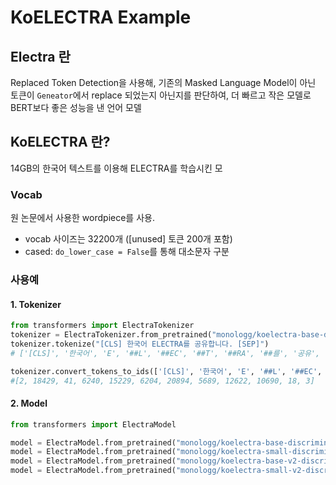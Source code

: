 # KoELECTRA Example
## Electra 란
Replaced Token Detection을 사용해, 기존의 Masked Language Model이 아닌 토큰이 `Geneator`에서 replace 되었는지
아닌지를 판단하여, 더 빠르고 작은 모델로 BERT보다 좋은 성능을 낸 언어 모델

## KoELECTRA 란?
14GB의 한국어 텍스트를 이용해 ELECTRA를 학습시킨 모

### Vocab
원 논문에서 사용한 wordpiece를 사용. 
- vocab 사이즈는 32200개 ([unused] 토큰 200개 포함)
- cased: `do_lower_case = False`를 통해 대소문자 구분

### 사용예
#### 1. Tokenizer
```python
from transformers import ElectraTokenizer
tokenizer = ElectraTokenizer.from_pretrained("monologg/koelectra-base-discriminator")
tokenizer.tokenize("[CLS] 한국어 ELECTRA를 공유합니다. [SEP]")
# ['[CLS]', '한국어', 'E', '##L', '##EC', '##T', '##RA', '##를', '공유', '##합니다', '.', '[SEP]']

tokenizer.convert_tokens_to_ids(['[CLS]', '한국어', 'E', '##L', '##EC', '##T', '##RA', '##를', '공유', '##합니다', '.', '[SEP]'])
#[2, 18429, 41, 6240, 15229, 6204, 20894, 5689, 12622, 10690, 18, 3]
```

#### 2. Model
```python
from transformers import ElectraModel

model = ElectraModel.from_pretrained("monologg/koelectra-base-discriminator")  # KoELECTRA-Base
model = ElectraModel.from_pretrained("monologg/koelectra-small-discriminator")  # KoELECTRA-Small
model = ElectraModel.from_pretrained("monologg/koelectra-base-v2-discriminator")  # KoELECTRA-Base-v2
model = ElectraModel.from_pretrained("monologg/koelectra-small-v2-discriminator")  # KoELECTRA-Small-v2
```